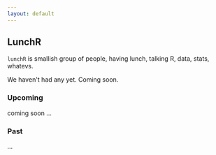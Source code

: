 ```yaml
---
layout: default
---
```


## LunchR

`lunchR` is smallish group of people, having lunch, talking R,
data, stats, whatevs.

We haven't had any yet. Coming soon.

### Upcoming

coming soon ...

### Past

...
